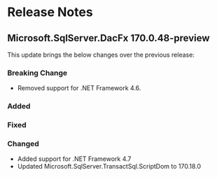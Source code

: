 # Release Notes

## Microsoft.SqlServer.DacFx 170.0.48-preview

This update brings the below changes over the previous release:

### Breaking Change
* Removed support for .NET Framework 4.6.

### Added

### Fixed

### Changed
* Added support for .NET Framework 4.7
* Updated Microsoft.SqlServer.TransactSql.ScriptDom to 170.18.0